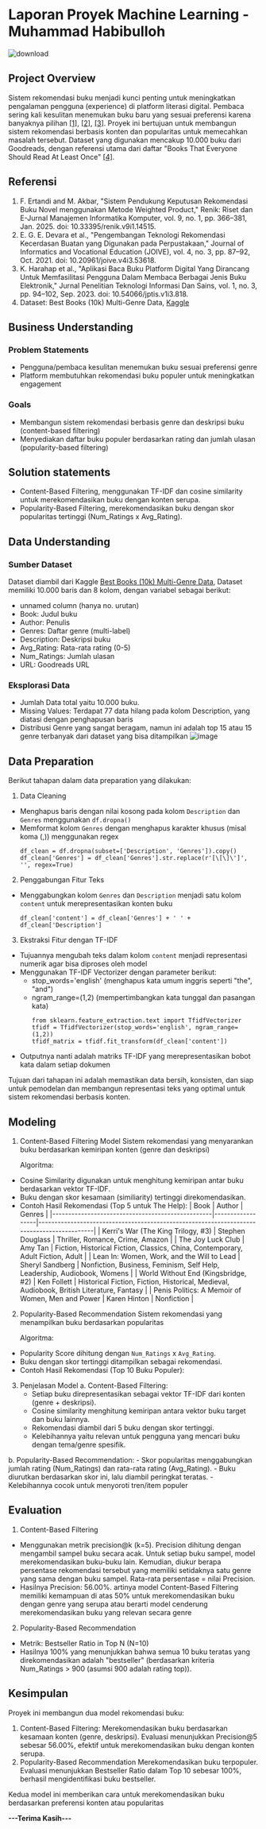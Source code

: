 # Laporan Proyek Machine Learning - Muhammad Habibulloh

![download](https://github.com/user-attachments/assets/c4d9e51a-5cd4-47e3-a5ef-d18eee6cedf3)

## Project Overview

Sistem rekomendasi buku menjadi kunci penting untuk meningkatkan pengalaman pengguna (experience) di platform literasi digital. Pembaca sering kali kesulitan menemukan buku baru yang sesuai preferensi karena banyaknya pilihan [[1]](https://jurnal.itbsemarang.ac.id/index.php/JPTIS/article/view/818), [[2]](https://jurnal.uns.ac.id/joive/article/view/53618), [[3]](https://jurnal.polgan.ac.id/index.php/remik/article/view/14515). Proyek ini bertujuan untuk membangun sistem rekomendasi berbasis konten dan popularitas untuk memecahkan masalah tersebut. Dataset yang digunakan mencakup 10.000 buku dari Goodreads, dengan referensi utama dari daftar "Books That Everyone Should Read At Least Once" [[4]](https://www.kaggle.com/datasets/ishikajohari/best-books-10k-multi-genre-data?select=goodreads_data.csv).

## Referensi

1. F. Ertandi and M. Akbar, "Sistem Pendukung Keputusan Rekomendasi Buku Novel menggunakan Metode Weighted Product," Renik: Riset dan E-Jurnal Manajemen Informatika Komputer, vol. 9, no. 1, pp. 366–381, Jan. 2025. doi: 10.33395/renik.v9i1.14515.
2. E. G. E. Devara et al., "Pengembangan Teknologi Rekomendasi Kecerdasan Buatan yang Digunakan pada Perpustakaan," Journal of Informatics and Vocational Education (JOIVE), vol. 4, no. 3, pp. 87–92, Oct. 2021. doi: 10.20961/joive.v4i3.53618.
3. K. Harahap et al., "Aplikasi Baca Buku Platform Digital Yang Dirancang Untuk Memfasilitasi Pengguna Dalam Membaca Berbagai Jenis Buku Elektronik," Jurnal Penelitian Teknologi Informasi Dan Sains, vol. 1, no. 3, pp. 94–102, Sep. 2023. doi: 10.54066/jptis.v1i3.818.
4. Dataset: Best Books (10k) Multi-Genre Data, [Kaggle](https://www.kaggle.com/datasets/ishikajohari/best-books-10k-multi-genre-data?select=goodreads_data.csv)

## Business Understanding

### Problem Statements

- Pengguna/pembaca kesulitan menemukan buku sesuai preferensi genre
- Platform membutuhkan rekomendasi buku populer untuk meningkatkan engagement

### Goals

- Membangun sistem rekomendasi berbasis genre dan deskripsi buku (content-based filtering)
- Menyediakan daftar buku populer berdasarkan rating dan jumlah ulasan (popularity-based filtering)

## Solution statements

- Content-Based Filtering, menggunakan TF-IDF dan cosine similarity untuk merekomendasikan buku dengan konten serupa.
- Popularity-Based Filtering, merekomendasikan buku dengan skor popularitas tertinggi (Num_Ratings x Avg_Rating).

## Data Understanding

### Sumber Dataset

Dataset diambil dari Kaggle
[Best Books (10k) Multi-Genre Data](https://www.kaggle.com/datasets/ishikajohari/best-books-10k-multi-genre-data?select=goodreads_data.csv), Dataset memiliki 10.000 baris dan 8 kolom, dengan variabel sebagai berikut:
- unnamed column (hanya no. urutan)
- Book: Judul buku
- Author: Penulis
- Genres: Daftar genre (multi-label)
- Description: Deskripsi buku
- Avg_Rating: Rata-rata rating (0-5)
- Num_Ratings: Jumlah ulasan
- URL: Goodreads URL

### Eksplorasi Data 

- Jumlah Data total yaitu 10.000 buku.
- Missing Values: Terdapat 77 data hilang pada kolom Description, yang diatasi dengan penghapusan baris
- Distribusi Genre yang sangat beragam, namun ini adalah top 15 atau 15 genre terbanyak dari dataset yang bisa ditampilkan
  ![image](https://github.com/user-attachments/assets/c6038cb5-1546-479e-a4f7-21aba10170da)

## Data Preparation

Berikut tahapan dalam data preparation yang dilakukan:

1. Data Cleaning
- Menghapus baris dengan nilai kosong pada kolom ```Description``` dan ```Genres``` menggunakan ```df.dropna()```
- Memformat kolom ```Genres``` dengan menghapus karakter khusus (misal koma (,)) menggunakan regex
  ```
  df_clean = df.dropna(subset=['Description', 'Genres']).copy()  
  df_clean['Genres'] = df_clean['Genres'].str.replace(r'[\[\]\']', '', regex=True)
  ```
  
2. Penggabungan Fitur Teks
- Menggabungkan kolom ```Genres``` dan ```Description``` menjadi satu kolom ```content``` untuk merepresentasikan konten buku
  ```
  df_clean['content'] = df_clean['Genres'] + ' ' + df_clean['Description']  
  ```

3. Ekstraksi Fitur dengan TF-IDF
- Tujuannya mengubah teks dalam kolom ```content``` menjadi representasi numerik agar bisa diproses oleh model
- Menggunakan TF-IDF Vectorizer dengan parameter berikut:
  - stop_words='english' (menghapus kata umum inggris seperti "the", "and")
  - ngram_range=(1,2) (mempertimbangkan kata tunggal dan pasangan kata)
    ```
    from sklearn.feature_extraction.text import TfidfVectorizer  
    tfidf = TfidfVectorizer(stop_words='english', ngram_range=(1,2))  
    tfidf_matrix = tfidf.fit_transform(df_clean['content'])  
    ```
- Outputnya nanti adalah matriks TF-IDF yang merepresentasikan bobot kata dalam setiap dokumen
   
Tujuan dari tahapan ini adalah memastikan data bersih, konsisten, dan siap untuk pemodelan dan membangun representasi teks yang optimal untuk sistem rekomendasi berbasis konten.

## Modeling

1. Content-Based Filtering Model
   Sistem rekomendasi yang menyarankan buku berdasarkan kemiripan konten (genre dan deskripsi)
   
   Algoritma:
  - Cosine Similarity digunakan untuk menghitung kemiripan antar buku berdasarkan vektor TF-IDF.
  - Buku dengan skor kesamaan (similiarity) tertinggi direkomendasikan.
  - Contoh Hasil Rekomendasi (Top 5 untuk The Help):
    | Book                                             | Author           | Genres                                                                                    |
|--------------------------------------------------|------------------|-------------------------------------------------------------------------------------------|
| Kerri's War (The King Trilogy, #3)               | Stephen Douglass | Thriller, Romance, Crime, Amazon                                                          |
| The Joy Luck Club                                | Amy Tan          | Fiction, Historical Fiction, Classics, China, Contemporary, Adult Fiction, Adult          |
| Lean In: Women, Work, and the Will to Lead       | Sheryl Sandberg  | Nonfiction, Business, Feminism, Self Help, Leadership, Audiobook, Womens                  |
| World Without End (Kingsbridge, #2)              | Ken Follett      | Historical Fiction, Fiction, Historical, Medieval, Audiobook, British Literature, Fantasy |
| Penis Politics: A Memoir of Women, Men and Power | Karen  Hinton    | Nonfiction                                                                                |


2. Popularity-Based Recommendation
   Sistem rekomendasi yang menampilkan buku berdasarkan popularitas

   Algoritma:

  - Popularity Score dihitung dengan ```Num_Ratings``` x ```Avg_Rating```.
  - Buku dengan skor tertinggi ditampilkan sebagai rekomendasi.
  - Contoh Hasil Rekomendasi (Top 10 Buku Populer):
    
    
3. Penjelasan Model
  a. Content-Based Filtering:
    - Setiap buku direpresentasikan sebagai vektor TF-IDF dari konten (genre + deskripsi).
    - Cosine similarity menghitung kemiripan antara vektor buku target dan buku lainnya.
    - Rekomendasi diambil dari 5 buku dengan skor tertinggi.
    - Kelebihannya yaitu relevan untuk pengguna yang mencari buku dengan tema/genre spesifik.

  b. Popularity-Based Recommendation:
    - Skor popularitas menggabungkan jumlah rating (Num_Ratings) dan rata-rata rating (Avg_Rating).
    - Buku diurutkan berdasarkan skor ini, lalu diambil peringkat teratas.
    - Kelebihannya cocok untuk menyoroti tren/item populer

## Evaluation

1. Content-Based Filtering
- Menggunakan metrik precision@k (k=5). Precision dihitung dengan mengambil sampel buku secara acak. Untuk setiap buku sampel, model merekomendasikan buku-buku lain. Kemudian, diukur berapa persentase rekomendasi tersebut yang memiliki setidaknya satu genre yang sama dengan buku sampel. Rata-rata persentase = nilai Precision.
- Hasilnya  Precision: 56.00%. artinya model Content-Based Filtering memiliki kemampuan di atas 50% untuk merekomendasikan buku dengan genre yang serupa atau berarti model cenderung merekomendasikan buku yang relevan secara genre

2. Popularity-Based Recommendation
- Metrik: Bestseller Ratio in Top N (N=10)
- Hasilnya 100% yang menunjukkan bahwa semua 10 buku teratas yang direkomendasikan adalah "bestseller" (berdasarkan kriteria Num_Ratings > 900 (asumsi 900 adalah rating top)).

## Kesimpulan

Proyek ini membangun dua model rekomendasi buku:

1. Content-Based Filtering:
   Merekomendasikan buku berdasarkan kesamaan konten (genre, deskripsi). Evaluasi menunjukkan Precision@5 sebesar 56.00%, efektif untuk merekomendasikan buku dengan konten serupa.
2. Popularity-Based Recommendation
   Merekomendasikan buku terpopuler. Evaluasi menunjukkan Bestseller Ratio dalam Top 10 sebesar 100%, berhasil mengidentifikasi buku bestseller.
   
Kedua model ini memberikan cara untuk merekomendasikan buku berdasarkan preferensi konten atau popularitas

**---Terima Kasih---**
